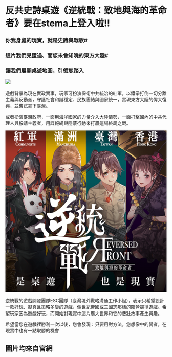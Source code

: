 # 反共史詩桌遊《逆統戰：致地與海的革命者》要在stema上登入啦!!

### 你我身處的現實，就是史詩與戰歌#
### 這片我們見證過、而您未曾知曉的東方大陸#
### 讓我們展開桌遊地圖，引領您踏入

[![](http://img.youtube.com/vi/p9WoMuvLMbE/0.jpg)](http://www.youtube.com/watch?v=p9WoMuvLMbE "《逆統戰：致地與海的革命者》桌遊宣傳動畫")

遊戲背景為現在實政實事，玩家可扮演保衛中共統治的紅軍，以鐵拳打倒一切分離主義與反動派，守護社會和諧穩定、民族團結與國家統一，實現東方大陸的偉大復興，並嘗試拿下臺灣。

或者扮演臺灣政府，一面用海洋國家的力量介入大陸情勢，一面打擊國內的中共代理人與綏靖主義者，用諜報網與隱蔽行動來打贏這場終局之戰。

![逆統戰](asset/asset_200659_image_big.png)

逆統戰的遊戲開發團隊ESC團隊（臺灣境外戰略溝通工作小組），表示只希望設計一款好玩、擬真且策略多變的遊戲，像世紀帝國或三國志那樣的陣營競爭遊戲。希望玩家因為遊戲好玩，而開始對現實中這片廣大世界和它的悲壯故事產生興趣。

希望當您在遊戲裡勝利一次以後，您會發現：只要用對方法，您想像中的弱者，在現實中也有一點取勝的機會

## 圖片均來自官網
